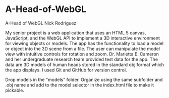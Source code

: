 A-Head-of-WebGL
===============

A-Head of WebGL
Nick Rodriguez

My senior project is a web application that uses an HTML 5 canvas, JavaScript, and the WebGL API to implement a 3D interactive environment for viewing objects or models. The app has the functionality to load a model or object into the 3D scene from a file. The user can manipulate the model view with intuitive controls for rotation and zoom. Dr. Marietta E. Cameron and her undergraduate research team provided test data for the app. The data are 3D models of human heads stored in the standard obj format which the app displays. I used Git and GitHub for version control. 

Drop models in the "models" folder. Organize using the same subfolder and .obj name and add to the model selector in the index.html file to make it pickable.